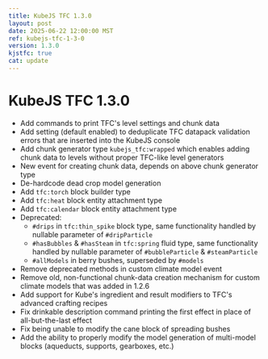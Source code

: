```yaml
---
title: KubeJS TFC 1.3.0
layout: post
date: 2025-06-22 12:00:00 MST
ref: kubejs-tfc-1-3-0
version: 1.3.0
kjstfc: true
cat: update
---
```


# KubeJS TFC 1.3.0

- Add commands to print TFC's level settings and chunk data
- Add setting (default enabled) to deduplicate TFC datapack validation errors that are inserted into the KubeJS console
- Add chunk generator type `kubejs_tfc:wrapped` which enables adding chunk data to levels without proper TFC-like level generators
- New event for creating chunk data, depends on above chunk generator type
- De-hardcode dead crop model generation
- Add `tfc:torch` block builder type
- Add `tfc:heat` block entity attachment type
- Add `tfc:calendar` block entity attachment type
- Deprecated:
    - `#drips` in `tfc:thin_spike` block type, same functionality handled by nullable parameter of `#dripParticle`
    - `#hasBubbles` & `#hasSteam` in `tfc:spring` fluid type, same functionality handled by nullable parameter of `#bubbleParticle` & `#steamParticle`
    - `#allModels` in berry bushes, superseded by `#models`
- Remove deprecated methods in custom climate model event
- Remove old, non-functional chunk-data creation mechanism for custom climate models that was added in 1.2.6
- Add support for Kube's ingredient and result modifiers to TFC's advanced crafting recipes
- Fix drinkable description command printing the first effect in place of all-but-the-last effect
- Fix being unable to modify the cane block of spreading bushes
- Add the ability to properly modify the model generation of multi-model blocks (aqueducts, supports, gearboxes, etc.)
